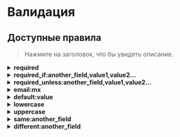 # Валидация

## Доступные правила
> Нажмите на заголовок, что бы увидеть описание.

<details>
<summary><b>required</b></summary>

Проверяемое поле должно присутствовать во входных данные и не должно быть пустым. Поле считается "пустым" если:

- Значение равно `null`
- Значение пустая строка
- Массив не пустой
- Файл загружен с ошибками
</details>

<details>
<summary><b>required_if:another_field,value1,value2...</b></summary>

Проверяемое поле должно присутствовать во входных данные и не должно быть пустым, если `another_field` <b>равно</b> любому из указанных значений.
</details>

<details>
<summary><b>required_unless:another_field,value1,value2...</b></summary>

Проверяемое поле должно присутствовать во входных данные и не должно быть пустым, если `another_field` <b>не равно</b> любому из указанных значений.
</details>

<details>
<summary><b>email:mx</b></summary>

Проверяемое поле должно быть действительным email-адресом. Проверка осуществляется через PHP функцию `filter_var`. Дополнительный параметр `mx`, позволяет проверить наличие mx записей домена, используя PHP функцию `getmxrr`.
</details>

<details>
<summary><b>default:value</b></summary>

Это специальное правило ничего не подтверждает, оно устанавливает для поля значение по умолчанию в случае, если поле отсутствует или его значение пустое.
</details>

<details>
<summary><b>lowercase</b></summary>

Проверяемое поле должно содержать строку в нижнем регистре.
</details>

<details>
<summary><b>uppercase</b></summary>

Проверяемое поле должно содержать строку в верхнем регистре.
</details>

<details>
<summary><b>same:another_field</b></summary>

Значение проверяемого поля должно совпадать с `another_field`.
</details>

<details>
<summary><b>different:another_field</b></summary>

Значение проверяемого поля не должно совпадать с `another_field`.
</details>
